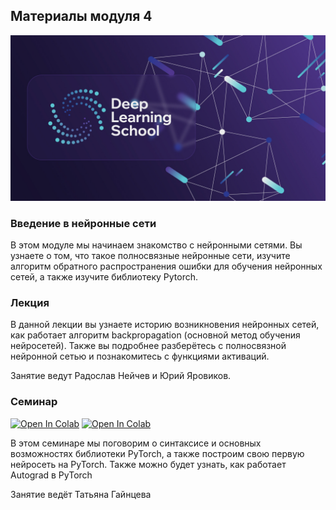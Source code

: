 ## Материалы модуля 4
<div align="center">
  <img src="../images/dls.png">
</div>

### Введение в нейронные сети

В этом модуле мы начинаем знакомство с нейронными сетями. Вы узнаете о том, что такое полносвязные нейронные сети, изучите алгоритм обратного распространения ошибки для обучения нейронных сетей, а также изучите библиотеку Pytorch.

### Лекция
В данной лекции вы узнаете историю возникновения нейронных сетей, как работает алгоритм backpropagation (основной метод обучения нейросетей). Также вы подробнее разберётесь с полносвязной нейронной сетью и познакомитесь с функциями активаций.

Занятие ведут Радослав Нейчев и Юрий Яровиков.


### Семинар

[![Open In Colab](https://colab.research.google.com/assets/colab-badge.svg)](https://colab.research.google.com/github/DeepLearningSchool/part_1_ml_cv/blob/main/week_04_intro_to_neural_nets/Practice/part_1_PyTorch_intro.ipynb)
[![Open In Colab](https://colab.research.google.com/assets/colab-badge.svg)](https://colab.research.google.com/github/DeepLearningSchool/part_1_ml_cv/blob/main/week_04_intro_to_neural_nets/Practice/part_2_torch_autograd.ipynb)


В этом семинаре мы поговорим о синтаксисе и основных возможностях библиотеки PyTorch, а также построим свою первую нейросеть на PyTorch. Также можно будет узнать, как работает Autograd в PyTorch

Занятие ведёт Татьяна Гайнцева

